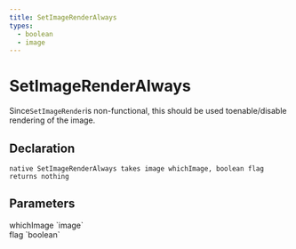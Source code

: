 ```yaml
---
title: SetImageRenderAlways
types:
  - boolean
  - image
---
```


# SetImageRenderAlways
Since`SetImageRender`is non-functional, this should be used toenable/disable rendering of the image.

## Declaration

```
native SetImageRenderAlways takes image whichImage, boolean flag returns nothing
```

## Parameters
<dl>
  <dt>whichImage `image`</dt>
  <dd></dd>

  <dt>flag `boolean`</dt>
  <dd></dd>
</dl>